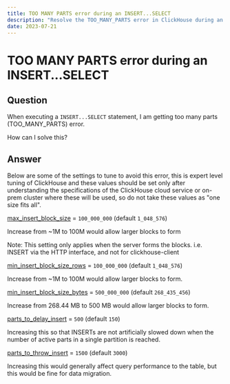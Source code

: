 ```yaml
---
title: TOO MANY PARTS error during an INSERT...SELECT
description: "Resolve the TOO_MANY_PARTS error in ClickHouse during an `INSERT...SELECT` by tuning expert-level settings for larger blocks and increasing partition thresholds."
date: 2023-07-21
---
```


# TOO MANY PARTS error during an INSERT...SELECT

## Question

When executing a `INSERT...SELECT` statement, I am getting too many parts (TOO_MANY_PARTS) error. 

How can I solve this? 

<!-- truncate -->

## Answer

Below are some of the settings to tune to avoid this error, this is expert level tuning of ClickHouse and these values should be set only after understanding the specifications of the ClickHouse cloud service or on-prem cluster where these will be used, so do not take these values as "one size fits all".


[max_insert_block_size](https://clickhouse.com/docs/en/operations/settings/settings#settings-max_insert_block_size) = `100_000_000` (default `1_048_576`)

Increase from ~1M to 100M would allow larger blocks to form

Note: This setting only applies when the server forms the blocks. i.e. INSERT via the HTTP interface, and not for clickhouse-client


[min_insert_block_size_rows](https://clickhouse.com/docs/en/operations/settings/settings#min-insert-block-size-rows) = `100_000_000` (default `1_048_576`)

Increase from ~1M to 100M would allow larger blocks to form.


[min_insert_block_size_bytes](https://clickhouse.com/docs/en/operations/settings/settings#min-insert-block-size-bytes) = `500_000_000` (default `268_435_456`)

Increase from 268.44 MB to 500 MB would allow larger blocks to form.


[parts_to_delay_insert](https://clickhouse.com/docs/en/operations/settings/merge-tree-settings#parts-to-delay-insert) = `500` (default `150`)

Increasing this so that INSERTs are not artificially slowed down when the number of active parts in a single partition is reached.


[parts_to_throw_insert](https://clickhouse.com/docs/en/operations/settings/merge-tree-settings#parts-to-throw-insert) = `1500` (default `3000`)

Increasing this would generally affect query performance to the table, but this would be fine for data migration.
